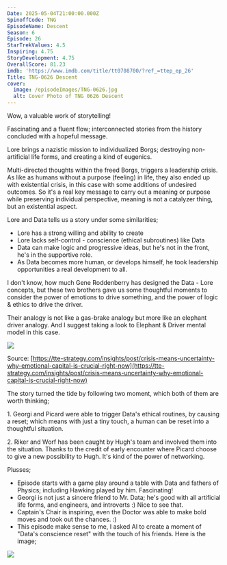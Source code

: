 ```yaml
---
Date: 2025-05-04T21:00:00.000Z
SpinoffCode: TNG
EpisodeName: Descent
Season: 6
Episode: 26
StarTrekValues: 4.5
Inspiring: 4.75
StoryDevelopment: 4.75
OverallScore: 81.23
imdb: 'https://www.imdb.com/title/tt0708700/?ref_=ttep_ep_26'
Title: TNG-0626 Descent
cover:
  image: /episodeImages/TNG-0626.jpg
  alt: Cover Photo of TNG 0626 Descent
---
```


Wow, a valuable work of storytelling!

Fascinating and a fluent flow; interconnected stories from the history concluded with a hopeful message.

Lore brings a nazistic mission to individualized Borgs; destroying non-artificial life forms, and creating a kind of eugenics.

Multi-directed thoughts within the freed Borgs, triggers a leadership crisis. As like as humans without a purpose (feeling) in life, they also ended up with existential crisis, in this case with some additions of undesired outcomes. So it's a real key message to carry out a meaning or purpose while preserving individual perspective, meaning is not a catalyzer thing, but an existential aspect.

Lore and Data tells us a story under some similarities;

* Lore has a strong willing and ability to create
* Lore lacks self-control - conscience (ethical subroutines) like Data
* Data can make logic and progressive ideas, but he's not in the front, he's in the supportive role.
* As Data becomes more human, or develops himself, he took leadership opportunities a real development to all.

I don't know, how much Gene Roddenberry has designed the Data - Lore concepts, but these two brothers gave us some thoughtful moments to consider the power of emotions to drive something, and the power of logic & ethics to drive the driver.

Their analogy is not like a gas-brake analogy but more like an elephant driver analogy. And I suggest taking a look to Elephant & Driver mental model in this case.

![](/2.-Infographic_EN.jpg)

Source: [https://tte-strategy.com/insights/post/crisis-means-uncertainty-why-emotional-capital-is-crucial-right-now](https://tte-strategy.com/insights/post/crisis-means-uncertainty-why-emotional-capital-is-crucial-right-now)

The story turned the tide by following two moment, which both of them are worth thinking;

1\. Georgi and Picard were able to trigger Data's ethical routines, by causing a reset; which means with just a tiny touch, a human can be reset into a thoughtful situation.

2\. Riker and Worf has been caught by Hugh's team and involved them into the situation. Thanks to the credit of early encounter where Picard choose to give a new possibility to Hugh. It's kind of the power of networking.

Plusses;

* Episode starts with a game play around a table with Data and fathers of Physics; including Hawking played by him. Fascinating!
* Georgi is not just a sincere friend to Mr. Data; he's good with all artificial life forms, and engineers, and introverts :) Nice to see that.
* Captain's Chair is inspiring, even the Doctor was able to make bold moves and took out the chances. :)
* This episode make sense to me, I asked AI to create a moment of "Data's conscience reset" with the touch of his friends. Here is the image;

![](</ChatGPT Image May 5, 2025, 09_33_22 PM.png>)
